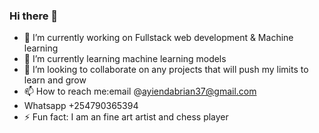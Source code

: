 ### Hi there 👋


- 🔭 I’m currently working on Fullstack web development & Machine learning
- 🌱 I’m currently learning machine learning models
- 👯 I’m looking to collaborate on any projects that will push my limits to learn and grow
- 📫 How to reach me:email @ayiendabrian37@gmail.com 
- Whatsapp +254790365394
- ⚡ Fun fact: I am an fine art artist and chess player

